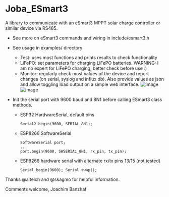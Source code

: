 # Joba_ESmart3

A library to communicate with an eSmart3 MPPT solar charge controller or similar device via RS485.

* See more on eSmart3 commands and wiring in include/esmart3.h
* See usage in examples/ directory
    * Test: uses most functions and prints results to check functionality
    * LiFePO: set parameters for charging LiFePO batteries. WARNING: I am no expert for LiFePO charging, better check before use :)
    * Monitor: regularly check most values of the device and report changes (on serial, syslog and influx db). Also provide values as json and allow toggling load output on a simple web interface. ![image](https://user-images.githubusercontent.com/32450554/197423230-299c6e02-67d4-47bb-9b30-9554a4f7b7b6.png) ![image](https://user-images.githubusercontent.com/32450554/197423440-983fb689-c573-4e33-9701-b69b840a2e3c.png)


* Init the serial port with 9600 baud and 8N1 before calling ESmart3 class methods.
    * ESP32 HardwareSerial, default pins
      ```
      Serial2.begin(9600, SERIAL_8N1);
      ```
    * ESP8266 SoftwareSerial
      ```
      SoftwareSerial port;
      ... 
      port.begin(9600, SWSERIAL_8N1, rx_pin, tx_pin);
      ```
    * ESP8266 hardware serial with alternate rx/tx pins 13/15 (not tested)
      ```
      Serial.begin(9600); Serial.swap();
      ```

Thanks @altelch and @skagmo for helpful information.

Comments welcome,
Joachim Banzhaf
